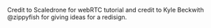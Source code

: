 Credit to Scaledrone for webRTC tutorial and credit to Kyle Beckwith @zippyfish for giving ideas for a redisign.
